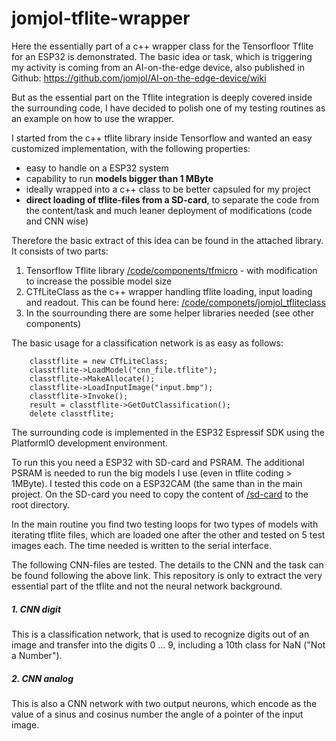 # jomjol-tflite-wrapper
Here the essentially part of a c++ wrapper class for the Tensorfloor Tflite for an ESP32 is demonstrated. The basic idea or task, which is triggering my activity is coming from an AI-on-the-edge device, also published in Github: https://github.com/jomjol/AI-on-the-edge-device/wiki

But as the essential part on the Tflite integration is deeply covered inside the surrounding code, I have decided to polish one of my testing routines as an example on how to use the wrapper.

I started from the c++ tflite library inside Tensorflow and wanted an easy customized implementation, with the following properties:
* easy to handle on a ESP32 system
* capability to run **models bigger than 1 MByte**
* ideally wrapped into a c++ class to be better capsuled for my project
* **direct loading of tflite-files from a SD-card**, to separate the code from the content/task and much leaner deployment of modifications (code and CNN wise)

Therefore the basic extract of this idea can be found in the attached library. It consists of two parts:

1.  Tensorflow Tflite library [/code/components/tfmicro](./code/componets/tfmicro) - with modification to increase the possible model size
2. CTfLiteClass as the c++ wrapper handling tflite loading, input loading and readout. This can be found here: [/code/componets/jomjol_tfliteclass](./code/componets/jomjol_tfliteclass)
3. In the sourrounding there are some helper libraries needed (see other components)

The basic usage for a classification network is as easy as follows:

        classtflite = new CTfLiteClass; 
        classtflite->LoadModel("cnn_file.tflite"); 
        classtflite->MakeAllocate();  
        classtflite->LoadInputImage("input.bmp");
        classtflite->Invoke();
        result = classtflite->GetOutClassification();
        delete classtflite;



The surrounding code is implemented in the ESP32 Espressif SDK using the PlatformIO development environment.

To run this you need a ESP32 with SD-card and PSRAM. The  additional PSRAM is needed to run the big models I use (even in tflite coding > 1MByte). I tested this code on a ESP32CAM (the same than in the main project. On the SD-card you need to copy the content of [/sd-card](./sd-card) to the root directory.



In the main routine you find two testing loops for two types of models with iterating tflite files, which are loaded one after the other and tested on 5 test images each. The time needed is written to the serial interface.



The following CNN-files are tested. The details to the CNN and the task can be found following the above link. This repository is only to extract the very essential part of the tflite and not the neural network background.



##### 1. CNN digit

This is a classification network, that is used to recognize digits out of an image and transfer into the digits 0 ... 9, including a 10th class for NaN ("Not a Number").
##### 2. CNN analog
This is also a CNN network with two output neurons, which encode as the value of a sinus and cosinus number the angle of a pointer of the input image.

